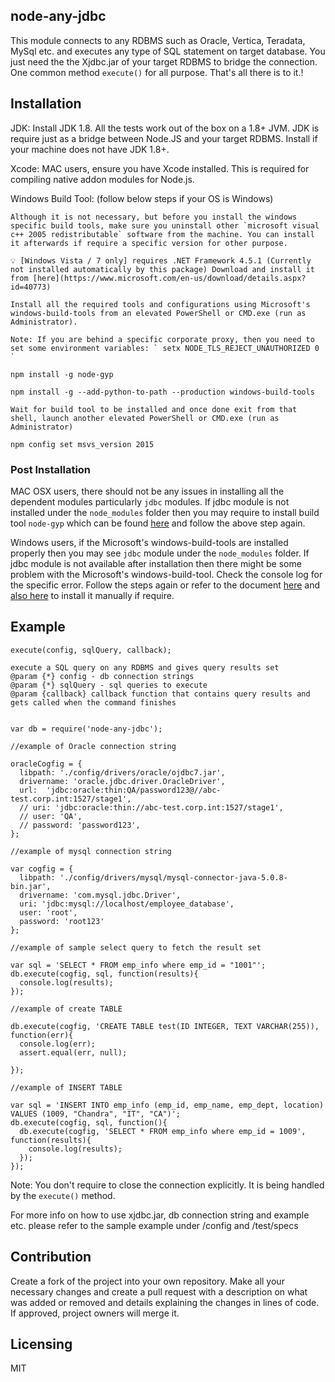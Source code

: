 ## node-any-jdbc

This module connects to any RDBMS such as Oracle, Vertica, Teradata, MySql etc.  and executes any type of SQL statement on target database. You just need the the Xjdbc.jar of your target RDBMS to bridge the connection. One common method `execute()` for all purpose. That's all there is to it.!

## Installation

JDK: Install JDK 1.8. All the tests work out of the box on a 1.8+ JVM. JDK is require just as a bridge between Node.JS and your target RDBMS. Install if your machine does not have JDK 1.8+.

Xcode: MAC users, ensure you have Xcode installed. This is required for compiling native addon modules for Node.js.

Windows Build Tool: (follow below steps if your OS is Windows)

```
Although it is not necessary, but before you install the windows specific build tools, make sure you uninstall other `microsoft visual c++ 2005 redistributable` software from the machine. You can install it afterwards if require a specific version for other purpose.

💡 [Windows Vista / 7 only] requires .NET Framework 4.5.1 (Currently not installed automatically by this package) Download and install it from [here](https://www.microsoft.com/en-us/download/details.aspx?id=40773)

Install all the required tools and configurations using Microsoft's windows-build-tools from an elevated PowerShell or CMD.exe (run as Administrator).

Note: If you are behind a specific corporate proxy, then you need to set some environment variables: ` setx NODE_TLS_REJECT_UNAUTHORIZED 0 `

npm install -g node-gyp

npm install -g --add-python-to-path --production windows-build-tools

Wait for build tool to be installed and once done exit from that shell, launch another elevated PowerShell or CMD.exe (run as Administrator)

npm config set msvs_version 2015

```
### Post Installation

MAC OSX users, there should not be any issues in installing all the dependent modules particularly `jdbc` modules. If jdbc module is not installed under the `node_modules` folder then you may require to install build tool `node-gyp`  which can be found [here](https://www.npmjs.com/package/node-gyp) and follow the above step again.

Windows users, if the Microsoft's windows-build-tools are installed properly then you may see `jdbc` module under the `node_modules` folder. If jdbc module is not available after installation then there might be some problem with the Microsoft's windows-build-tool. Check the console log for the specific error. Follow the steps again or refer to the document [here](https://github.com/felixrieseberg/windows-build-tools) and [also here](https://www.npmjs.com/package/node-gyp) to install it manually if require.

## Example

```
execute(config, sqlQuery, callback);

execute a SQL query on any RDBMS and gives query results set
@param {*} config - db connection strings
@param {*} sqlQuery - sql queries to execute
@param {callback} callback function that contains query results and gets called when the command finishes


var db = require('node-any-jdbc');

//example of Oracle connection string

oracleCogfig = {
  libpath: './config/drivers/oracle/ojdbc7.jar',
  drivername: 'oracle.jdbc.driver.OracleDriver',
  url:  'jdbc:oracle:thin:QA/password123@//abc-test.corp.int:1527/stage1',
  // uri: 'jdbc:oracle:thin://abc-test.corp.int:1527/stage1',
  // user: 'QA',
  // password: 'password123',
};

//example of mysql connection string

var cogfig = {
  libpath: './config/drivers/mysql/mysql-connector-java-5.0.8-bin.jar',
  drivername: 'com.mysql.jdbc.Driver',
  uri: 'jdbc:mysql://localhost/employee_database',
  user: 'root',
  password: 'root123'
};

//example of sample select query to fetch the result set

var sql = 'SELECT * FROM emp_info where emp_id = "1001"';
db.execute(cogfig, sql, function(results){
  console.log(results);
});

//example of create TABLE

db.execute(cogfig, 'CREATE TABLE test(ID INTEGER, TEXT VARCHAR(255)), function(err){
  console.log(err);
  assert.equal(err, null);

});

//example of INSERT TABLE

var sql = 'INSERT INTO emp_info (emp_id, emp_name, emp_dept, location) VALUES (1009, "Chandra", "IT", "CA")';
db.execute(cogfig, sql, function(){
  db.execute(cogfig, 'SELECT * FROM emp_info where emp_id = 1009', function(results){
    console.log(results);
  });
});

```
Note: You don't require to close the connection explicitly. It is being handled by the `execute()` method.

For more info on how to use xjdbc.jar, db connection string and example etc. please refer to the sample example under /config and /test/specs

## Contribution

Create a fork of the project into your own repository. Make all your necessary changes and create a pull request with a description on what was added or removed and details explaining the changes in lines of code. If approved, project owners will merge it.

## Licensing

MIT
